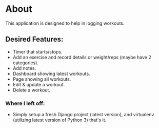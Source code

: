 # About

This application is designed to help in logging workouts.

## Desired Features:
- Timer that starts/stops.
- Add an exercise and record details or weight/reps (maybe have 2 categories).
- Add notes.
- Dashboard showing latest workouts.
- Page showing all workouts.
- Edit & update a workout.
- Delete a workout.

### Where I left off:
- Simply setup a fresh Django project (latest version), and virtualenv (utilizing latest version of Python 3) that's it.
